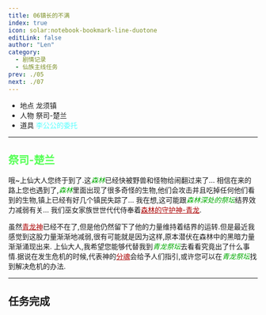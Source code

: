 ```yaml
---
title: 06镇长的不满
index: true
icon: solar:notebook-bookmark-line-duotone
editLink: false
author: "Len"
category:
  - 剧情记录
  - 仙族主线任务
prev: ./05
next: ./07
---
```


- 地点 龙须镇
- 人物 祭司-楚兰
- 道具 <span style="color: #55FFFF;">李公公的委托</span>

------

## <span style="color:#55FF55;font-weight:bold;">祭司-楚兰</span>

哦~上仙大人您终于到了.这<span style="color: #00AA00;"><span style="font-style: italic;">森林</span></span>已经快被野兽和怪物给闹翻过来了…
相信在来的路上您也遇到了,<span style="color: #00AA00;"><span style="font-style: italic;">森林</span></span>里面出现了很多奇怪的生物,他们会攻击并且吃掉任何他们看到的生物,镇上已经有好几个镇民失踪了…
我在想,这可能跟<span style="color: #00AA00;"><span style="font-style: italic;">森林深处的祭坛</span></span>结界效力减弱有关…
我们巫女家族世世代代侍奉着<span style="color: #AA0000;"><span style="text-decoration: underline;">森林的守护神-青龙</span></span>.

虽然<span style="color: #AA0000;"><span style="text-decoration: underline;">青龙神</span></span>已经不在了,但是他仍然留下了他的力量维持着结界的运转.但是最近我感觉到这股力量渐渐地减弱,很有可能就是因为这样,原本潜伏在森林中的黑暗力量渐渐涌现出来.
上仙大人,我希望您能够代替我到<span style="color: #00AA00;"><span style="font-style: italic;">青龙祭坛</span></span>去看看究竟出了什么事情.据说在发生危机的时候,代表神的<span style="color: #AA0000;"><span style="text-decoration: underline;">分魂</span></span>会给予人们指引,或许您可以在<span style="color: #00AA00;"><span style="font-style: italic;">青龙祭坛</span></span>找到解决危机的办法.

------

## 任务完成

